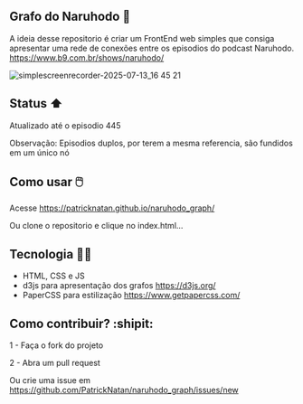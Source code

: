 ## Grafo do Naruhodo 🧠

A ideia desse repositorio é criar um FrontEnd web simples que consiga apresentar uma rede de conexões entre os episodios do podcast Naruhodo.
https://www.b9.com.br/shows/naruhodo/

![simplescreenrecorder-2025-07-13_16 45 21](https://github.com/user-attachments/assets/fd5a2637-7276-4d3e-a7ad-0c0432d1016c)

## Status :arrow_up:

Atualizado até o episodio 445

Observação:
Episodios duplos, por terem a mesma referencia, são fundidos em um único nó

## Como usar 🖱️

Acesse https://patricknatan.github.io/naruhodo_graph/

Ou clone o repositorio e clique no index.html...

## Tecnologia 🧑‍💻

- HTML, CSS e JS
- d3js para apresentação dos grafos
  https://d3js.org/
- PaperCSS para estilização https://www.getpapercss.com/

## Como contribuir? :shipit:

1 - Faça o fork do projeto

2 - Abra um pull request

Ou crie uma issue em https://github.com/PatrickNatan/naruhodo_graph/issues/new
